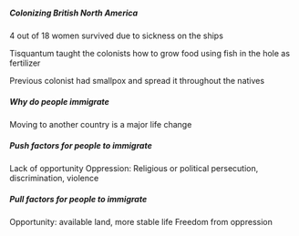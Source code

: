 ##### Colonizing British North America
4 out of 18 women survived due to sickness on the ships

Tisquantum taught the colonists how to grow food using fish in the hole as fertilizer

Previous colonist had smallpox and spread it throughout the natives

##### Why do people immigrate
Moving to another country is a major life change

##### Push factors for people to immigrate
Lack of opportunity
Oppression: Religious or political persecution, discrimination, violence

##### Pull factors for people to immigrate
Opportunity: available land, more stable life
Freedom from oppression